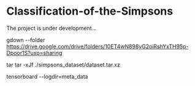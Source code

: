 # Classification-of-the-Simpsons

The project is under development...

gdown --folder https://drive.google.com/drive/folders/10ET4wN898yG2oiRshYxTH95p-Dpoor1S?usp=sharing

tar tar -xJf ./simpsons_dataset/dataset.tar.xz


tensorboard --logdir=meta_data